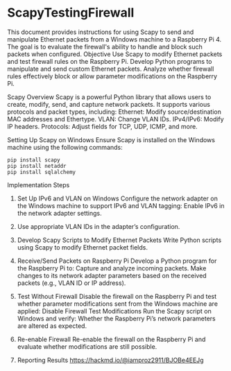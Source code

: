 # ScapyTestingFirewall
This document provides instructions for using Scapy to send and manipulate Ethernet packets from a Windows machine to a Raspberry Pi 4. The goal is to evaluate the firewall's ability to handle and block such packets when configured.
Objective
Use Scapy to modify Ethernet packets and test firewall rules on the Raspberry Pi.
Develop Python programs to manipulate and send custom Ethernet packets.
Analyze whether firewall rules effectively block or allow parameter modifications on the Raspberry Pi.

Scapy Overview
Scapy is a powerful Python library that allows users to create, modify, send, and capture network packets. It supports various protocols and packet types, including:
Ethernet: Modify source/destination MAC addresses and Ethertype.
VLAN: Change VLAN IDs.
IPv4/IPv6: Modify IP headers.
Protocols: Adjust fields for TCP, UDP, ICMP, and more.

Setting Up Scapy on Windows
Ensure Scapy is installed on the Windows machine using the following commands:
```
pip install scapy
pip install netaddr
pip install sqlalchemy
```
Implementation Steps

1. Set Up IPv6 and VLAN on Windows
Configure the network adapter on the Windows machine to support IPv6 and VLAN tagging:
Enable IPv6 in the network adapter settings.
2. Use appropriate VLAN IDs in the adapter’s configuration.

3. Develop Scapy Scripts to Modify Ethernet Packets
Write Python scripts using Scapy to modify Ethernet packet fields.

4. Receive/Send Packets on Raspberry Pi
Develop a Python program for the Raspberry Pi to:
Capture and analyze incoming packets.
Make changes to its network adapter parameters based on the received packets (e.g., VLAN ID or IP address).

5. Test Without Firewall
Disable the firewall on the Raspberry Pi and test whether parameter modifications sent from the Windows machine are applied:
Disable Firewall
Test Modifications
Run the Scapy script on Windows and verify:
Whether the Raspberry Pi’s network parameters are altered as expected.

6. Re-enable Firewall
Re-enable the firewall on the Raspberry Pi and evaluate whether modifications are still possible.

7. Reporting Results
https://hackmd.io/@iamproz2911/BJOBe4EEJg

